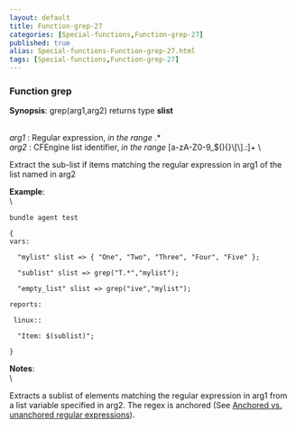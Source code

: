 ```yaml
---
layout: default
title: Function-grep-27
categories: [Special-functions,Function-grep-27]
published: true
alias: Special-functions-Function-grep-27.html
tags: [Special-functions,Function-grep-27]
---
```


### Function grep

**Synopsis**: grep(arg1,arg2) returns type **slist**

\
 *arg1* : Regular expression, *in the range* .\* \
 *arg2* : CFEngine list identifier, *in the range*
[a-zA-Z0-9\_\$(){}\\[\\].:]+ \

Extract the sub-list if items matching the regular expression in arg1 of
the list named in arg2

**Example**:\
 \

~~~~ {.verbatim}
bundle agent test

{
vars:

  "mylist" slist => { "One", "Two", "Three", "Four", "Five" };

  "sublist" slist => grep("T.*","mylist");

  "empty_list" slist => grep("ive","mylist");

reports:

 linux::

  "Item: $(sublist)";

}
~~~~

**Notes**:\
 \

Extracts a sublist of elements matching the regular expression in arg1
from a list variable specified in arg2. The regex is anchored (See
[Anchored vs. unanchored regular
expressions](#Anchored-vs_002e-unanchored-regular-expressions)).
